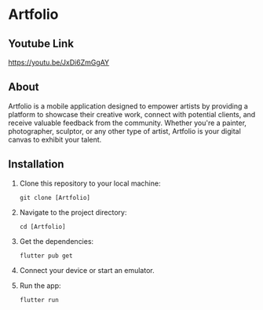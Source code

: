 # Artfolio

## Youtube Link
https://youtu.be/JxDi6ZmGgAY

## About

Artfolio is a mobile application designed to empower artists by providing a platform to showcase their creative work, connect with potential clients, and receive valuable feedback from the community. Whether you're a painter, photographer, sculptor, or any other type of artist, Artfolio is your digital canvas to exhibit your talent.

## Installation

1. Clone this repository to your local machine:

    ```
    git clone [Artfolio]
    ```

2. Navigate to the project directory:

    ```
    cd [Artfolio]
    ```

3. Get the dependencies:

    ```
    flutter pub get
    ```

4. Connect your device or start an emulator.

5. Run the app:

    ```
    flutter run
    ```

